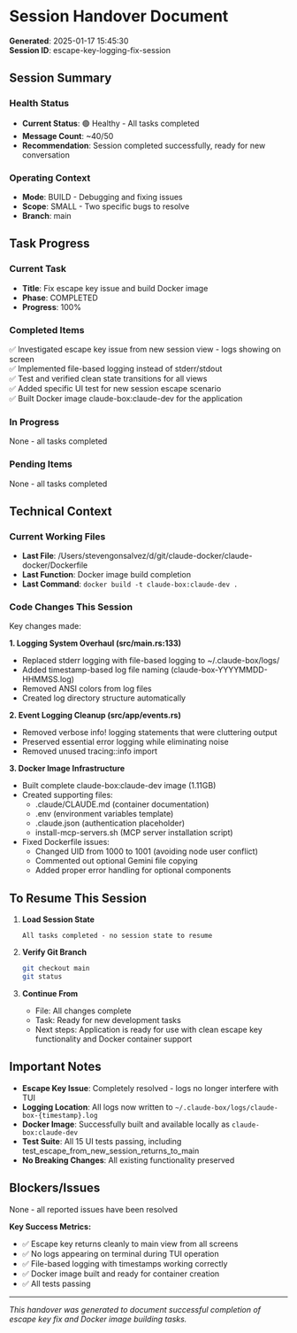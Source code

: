 # Session Handover Document

**Generated**: 2025-01-17 15:45:30  
**Session ID**: escape-key-logging-fix-session

## Session Summary

### Health Status
- **Current Status**: 🟢 Healthy - All tasks completed
- **Message Count**: ~40/50
- **Recommendation**: Session completed successfully, ready for new conversation

### Operating Context
- **Mode**: BUILD - Debugging and fixing issues
- **Scope**: SMALL - Two specific bugs to resolve
- **Branch**: main

## Task Progress

### Current Task
- **Title**: Fix escape key issue and build Docker image
- **Phase**: COMPLETED
- **Progress**: 100%

### Completed Items
✅ Investigated escape key issue from new session view - logs showing on screen  
✅ Implemented file-based logging instead of stderr/stdout  
✅ Test and verified clean state transitions for all views  
✅ Added specific UI test for new session escape scenario  
✅ Built Docker image claude-box:claude-dev for the application  

### In Progress
None - all tasks completed

### Pending Items
None - all tasks completed

## Technical Context

### Current Working Files
- **Last File**: /Users/stevengonsalvez/d/git/claude-docker/claude-docker/Dockerfile
- **Last Function**: Docker image build completion
- **Last Command**: `docker build -t claude-box:claude-dev .`

### Code Changes This Session
Key changes made:

**1. Logging System Overhaul (src/main.rs:133)**
- Replaced stderr logging with file-based logging to ~/.claude-box/logs/
- Added timestamp-based log file naming (claude-box-YYYYMMDD-HHMMSS.log)
- Removed ANSI colors from log files
- Created log directory structure automatically

**2. Event Logging Cleanup (src/app/events.rs)**
- Removed verbose info! logging statements that were cluttering output
- Preserved essential error logging while eliminating noise
- Removed unused tracing::info import

**3. Docker Image Infrastructure**
- Built complete claude-box:claude-dev image (1.11GB)
- Created supporting files:
  - .claude/CLAUDE.md (container documentation)
  - .env (environment variables template)
  - .claude.json (authentication placeholder)  
  - install-mcp-servers.sh (MCP server installation script)
- Fixed Dockerfile issues:
  - Changed UID from 1000 to 1001 (avoiding node user conflict)
  - Commented out optional Gemini file copying
  - Added proper error handling for optional components

## To Resume This Session

1. **Load Session State**
   ```
   All tasks completed - no session state to resume
   ```

2. **Verify Git Branch**
   ```bash
   git checkout main
   git status
   ```

3. **Continue From**
   - File: All changes complete
   - Task: Ready for new development tasks
   - Next steps: Application is ready for use with clean escape key functionality and Docker container support

## Important Notes
- **Escape Key Issue**: Completely resolved - logs no longer interfere with TUI
- **Logging Location**: All logs now written to `~/.claude-box/logs/claude-box-{timestamp}.log`
- **Docker Image**: Successfully built and available locally as `claude-box:claude-dev`
- **Test Suite**: All 15 UI tests passing, including test_escape_from_new_session_returns_to_main
- **No Breaking Changes**: All existing functionality preserved

## Blockers/Issues
None - all reported issues have been resolved

**Key Success Metrics:**
- ✅ Escape key returns cleanly to main view from all screens
- ✅ No logs appearing on terminal during TUI operation  
- ✅ File-based logging with timestamps working correctly
- ✅ Docker image built and ready for container creation
- ✅ All tests passing

---
*This handover was generated to document successful completion of escape key fix and Docker image building tasks.*